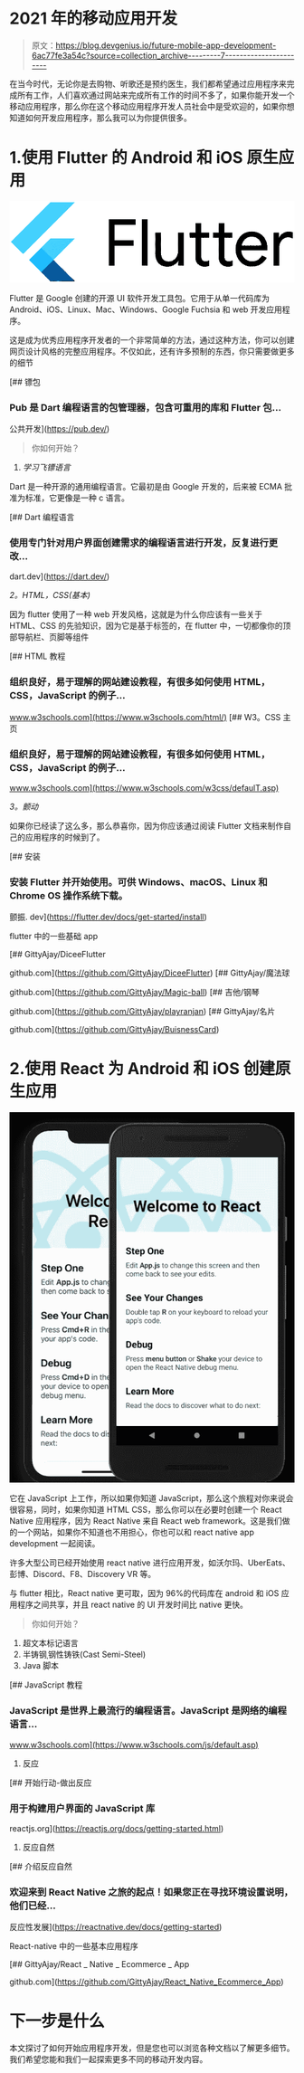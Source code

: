 # 2021 年的移动应用开发

> 原文：<https://blog.devgenius.io/future-mobile-app-development-6ac77fe3a54c?source=collection_archive---------7----------------------->

在当今时代，无论你是去购物、听歌还是预约医生，我们都希望通过应用程序来完成所有工作，人们喜欢通过网站来完成所有工作的时间不多了，如果你能开发一个移动应用程序，那么你在这个移动应用程序开发人员社会中是受欢迎的，如果你想知道如何开发应用程序，那么我可以为你提供很多。

# 1.使用 Flutter 的 Android 和 iOS 原生应用

![](img/fbc4f51ae47f4433f02472aec0c23c59.png)

Flutter 是 Google 创建的开源 UI 软件开发工具包。它用于从单一代码库为 Android、iOS、Linux、Mac、Windows、Google Fuchsia 和 web 开发应用程序。

这是成为优秀应用程序开发者的一个非常简单的方法，通过这种方法，你可以创建网页设计风格的完整应用程序。不仅如此，还有许多预制的东西，你只需要做更多的细节

[](https://pub.dev/) [## 镖包

### Pub 是 Dart 编程语言的包管理器，包含可重用的库和 Flutter 包…

公共开发](https://pub.dev/) 

> 你如何开始？

1.  *学习飞镖语言*

Dart 是一种开源的通用编程语言。它最初是由 Google 开发的，后来被 ECMA 批准为标准，它更像是一种 c 语言。

[](https://dart.dev/) [## Dart 编程语言

### 使用专门针对用户界面创建需求的编程语言进行开发，反复进行更改…

dart.dev](https://dart.dev/) 

*2。HTML，CSS(基本)*

因为 flutter 使用了一种 web 开发风格，这就是为什么你应该有一些关于 HTML、CSS 的先验知识，因为它是基于标签的，在 flutter 中，一切都像你的顶部导航栏、页脚等组件

[](https://www.w3schools.com/html/) [## HTML 教程

### 组织良好，易于理解的网站建设教程，有很多如何使用 HTML，CSS，JavaScript 的例子…

www.w3schools.com](https://www.w3schools.com/html/) [](https://www.w3schools.com/w3css/defaulT.asp) [## W3。CSS 主页

### 组织良好，易于理解的网站建设教程，有很多如何使用 HTML，CSS，JavaScript 的例子…

www.w3schools.com](https://www.w3schools.com/w3css/defaulT.asp) 

*3。颤动*

如果你已经读了这么多，那么恭喜你，因为你应该通过阅读 Flutter 文档来制作自己的应用程序的时候到了。

[](https://flutter.dev/docs/get-started/install) [## 安装

### 安装 Flutter 并开始使用。可供 Windows、macOS、Linux 和 Chrome OS 操作系统下载。

颤振. dev](https://flutter.dev/docs/get-started/install) 

flutter 中的一些基础 app

[](https://github.com/GittyAjay/DiceeFlutter) [## GittyAjay/DiceeFlutter

github.com](https://github.com/GittyAjay/DiceeFlutter) [](https://github.com/GittyAjay/Magic-ball) [## GittyAjay/魔法球

github.com](https://github.com/GittyAjay/Magic-ball) [](https://github.com/GittyAjay/playranjan) [## 吉他/钢琴

github.com](https://github.com/GittyAjay/playranjan) [](https://github.com/GittyAjay/BuisnessCard) [## GittyAjay/名片

github.com](https://github.com/GittyAjay/BuisnessCard) 

# 2.使用 React 为 Android 和 iOS 创建原生应用

![](img/a5ea916ddb96f2cfebb4ec0930301f4c.png)

它在 JavaScript 上工作，所以如果你知道 JavaScript，那么这个旅程对你来说会很容易，同时，如果你知道 HTML CSS，那么你可以在必要时创建一个 React Native 应用程序，因为 React Native 来自 React web framework。这是我们做的一个网站，如果你不知道也不用担心，你也可以和 react native app development 一起阅读。

许多大型公司已经开始使用 react native 进行应用开发，如沃尔玛、UberEats、彭博、Discord、F8、Discovery VR 等。

与 flutter 相比，React native 更可取，因为 96%的代码库在 android 和 iOS 应用程序之间共享，并且 react native 的 UI 开发时间比 native 更快。

> 你如何开始？

1.  超文本标记语言
2.  半铸钢ˌ钢性铸铁(Cast Semi-Steel)
3.  Java 脚本

[](https://www.w3schools.com/js/default.asp) [## JavaScript 教程

### JavaScript 是世界上最流行的编程语言。JavaScript 是网络的编程语言…

www.w3schools.com](https://www.w3schools.com/js/default.asp) 

1.  反应

[](https://reactjs.org/docs/getting-started.html) [## 开始行动-做出反应

### 用于构建用户界面的 JavaScript 库

reactjs.org](https://reactjs.org/docs/getting-started.html) 

1.  反应自然

[](https://reactnative.dev/docs/getting-started) [## 介绍反应自然

### 欢迎来到 React Native 之旅的起点！如果您正在寻找环境设置说明，他们已经…

反应性发展](https://reactnative.dev/docs/getting-started) 

React-native 中的一些基本应用程序

[](https://github.com/GittyAjay/React_Native_Ecommerce_App) [## GittyAjay/React _ Native _ Ecommerce _ App

github.com](https://github.com/GittyAjay/React_Native_Ecommerce_App) 

# 下一步是什么

本文探讨了如何开始应用程序开发，但是您也可以浏览各种文档以了解更多细节。我们希望您能和我们一起探索更多不同的移动开发内容。